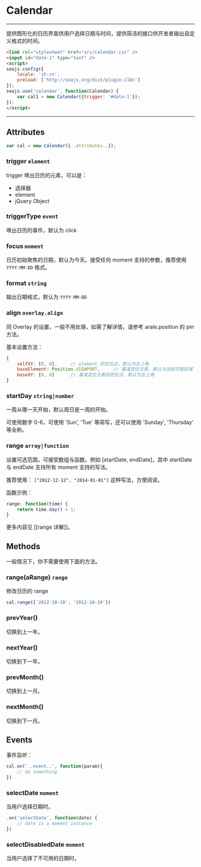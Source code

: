 # Calendar

-------------

提供图形化的日历界面供用户选择日期与时间，提供简洁的接口供开发者输出自定义格式的时间。

`````html
<link rel="stylesheet" href="src/calendar.css" />
<input id="date-1" type="text" />
<script>
seajs.config({
    locale: 'zh-cn',
    preload: ['http://seajs.org/dist/plugin-i18n']
});
seajs.use('calendar', function(Calendar) {
    var cal1 = new Calendar({trigger: '#date-1'});
});
</script>
`````

------------


## Attributes

```javascript
var cal = new Calendar({..attributes..});
```


### trigger `element`

trigger 唤出日历的元素，可以是：

- 选择器
- element
- jQuery Object


### triggerType `event`

唤出日历的事件，默认为 click

### focus `moment`

日历初始聚焦的日期，默认为今天。接受任何 moment 支持的参数，推荐使用 ``YYYY-MM-DD`` 格式。

### format `string`

输出日期格式，默认为 ``YYYY-MM-DD``

### align `overlay.align`

同 Overlay 的设置，一般不用处理，如需了解详情，请参考 arale.position 的 pin 方法。

基本设置方法：

```javascript
{
    selfXY: [0, 0],     // element 的定位点，默认为左上角
    baseElement: Position.VIEWPORT,     // 基准定位元素，默认为当前可视区域
    baseXY: [0, 0]      // 基准定位元素的定位点，默认为左上角
}
```

### startDay `string|number`

一周从哪一天开始，默认周日是一周的开始。

可使用数字 0-6，可使用 'Sun', 'Tue' 等简写，还可以使用 'Sunday', 'Thursday' 等全称。

### range `array|function`

设置可选范围，可接受数组与函数。例如 [startDate, endDate]，其中 startDate 与 endDate 支持所有 moment 支持的写法。

推荐使用： ``["2012-12-12", "2014-01-01"]`` 这种写法，方便阅读。

函数示例：

```javascript
range: function(time) {
    return time.day() > 1;
}
```

更多内容见 [[range 详解]]。 


## Methods

一般情况下，你不需要使用下面的方法。

### range(aRange) `range`

修改日历的 range

```javascript
cal.range(['2012-10-10', '2012-10-19'])
```

### prevYear()

切换到上一年。

### nextYear()

切换到下一年。

### prevMonth()

切换到上一月。

### nextMonth()

切换到下一月。


## Events

事件监听：

```javascript
cal.on('..event..', function(param){
    // do something
})
```

### selectDate `moment`

当用户选择日期时。

```javascript
.on('selectDate', function(date) {
    // date is a moment instance
})
```

### selectDisabledDate `moment`

当用户选择了不可用的日期时。
